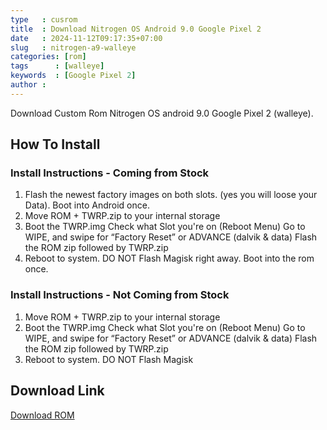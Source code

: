 ```yaml
---
type   : cusrom
title  : Download Nitrogen OS Android 9.0 Google Pixel 2
date   : 2024-11-12T09:17:35+07:00
slug   : nitrogen-a9-walleye
categories: [rom]
tags      : [walleye]
keywords  : [Google Pixel 2]
author :
---
```


Download Custom Rom Nitrogen OS android 9.0 Google Pixel 2 (walleye).

## How To Install 
### Install Instructions - Coming from Stock

1. Flash the newest factory images on both slots. (yes you will loose your Data). Boot into Android once.
2. Move ROM + TWRP.zip to your internal storage
3. Boot the TWRP.img
Check what Slot you're on (Reboot Menu)
Go to WIPE, and swipe for “Factory Reset” or ADVANCE (dalvik & data)
Flash the ROM zip followed by TWRP.zip
4. Reboot to system. DO NOT Flash Magisk right away. Boot into the rom once.


### Install Instructions - Not Coming from Stock
1. Move ROM + TWRP.zip to your internal storage
2. Boot the TWRP.img
Check what Slot you're on (Reboot Menu)
Go to WIPE, and swipe for “Factory Reset” or ADVANCE (dalvik & data)
Flash the ROM zip followed by TWRP.zip
3. Reboot to system. DO NOT Flash Magisk

## Download Link
[Download ROM](https://androidfilehost.com/?fid=1322778262904023386)


